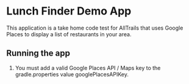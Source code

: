 # Lunch Finder Demo App

This application is a take home code test for AllTrails that uses Google Places to display a list of restaurants in your area.

## Running the app
1. You must add a valid Google Places API / Maps key to the gradle.properties value googlePlacesAPIKey.